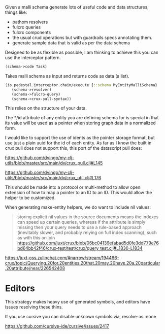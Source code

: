 Given a malli schema generate lots of useful code and data structures; things like:

- pathom resolvers
- fulcro queries
- fulcro components
- the usual crud operations but with guardrails specs annotating them.
- generate sample data that is valid as per the data schema 


Designed to be as flexible as possible, I am thinking to achieve this you can 
use the interceptor pattern.

```clojure
(schema->code Task)
```
Takes malli schema as input and returns code as data (a list).
```clojure
(io.pedestal.interceptor.chain/execute {::schema MyEntityMalliSchema}
   (schema->resolver)
   (schema->fulcro-query)
   (schema->crux-pull-syntax))
```

This relies on the structure of your data.

The \*/id attribute of any entity you are defining schema for is special in that its value will be used as a pointer when
storing graph data in a normalized form.


I would like to support the use of idents as the pointer storage format, but use just a plain uuid for the id of each entity.
As far as I know the built in crux pull does not support this, this port of the datascript pull does:

https://github.com/dvingo/my-clj-utils/blob/master/src/main/dv/crux_pull.clj#L145

https://github.com/dvingo/my-clj-utils/blob/master/src/main/dv/crux_util.clj#L176

This should be made into a protocol or multi-method to allow open extension of how to map a pointer to an ID to an ID.
This would allow the helper to be customized.

When generating make-entity helpers, we do want to include nil values:

> storing explicit nil values in the source documents means the indexes can speed up certain queries,
> whereas if the attribute is simply missing then your query needs to use a rule-based approach (inevitably slower, and probably relying on full 
> index scanning), such as with this or-join https://github.com/juxt/crux/blob/06bc04139efabad5d0fe3dd779e76bd64bb42f46/crux-test/test/crux/query_test.clj#L1830-L1834

https://juxt-oss.zulipchat.com/#narrow/stream/194466-crux/topic/Querying.20for.20entities.20that.20may.20have.20a.20particular.20attribute/near/226542408

# Editors 
This strategy makes heavy use of generated symbols, and editors have issues resolving these thins.

If you use cursive you can disable unknown symbols via, resolve-as :none

https://github.com/cursive-ide/cursive/issues/2417
